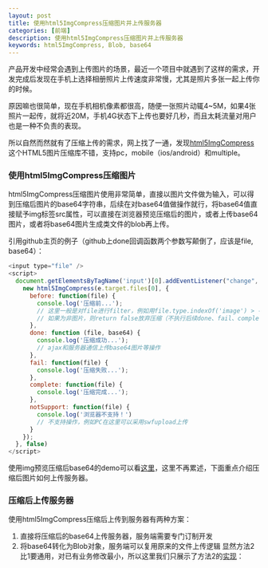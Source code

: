 ```yaml
---
layout: post
title: 使用html5ImgCompress压缩图片并上传服务器
categories: [前端]
description: 使用html5ImgCompress压缩图片并上传服务器
keywords: html5ImgCompress, Blob, base64
---
```

产品开发中经常会遇到上传图片的场景，最近一个项目中就遇到了这样的需求，开发完成后发现在手机上选择相册照片上传速度非常慢，尤其是照片多张一起上传你的时候。

原因嘛也很简单，现在手机相机像素都很高，随便一张照片动辄4~5M，如果4张照片一起传，就将近20M，手机4G状态下上传也要好几秒，而且太耗流量对用户也是一种不负责的表现。

所以自然而然就有了压缩上传的需求，网上找了一通，发现[html5ImgCompress](https://github.com/mhbseal/html5ImgCompress)这个HTML5图片压缩库不错，支持pc，mobile（ios/android）和multiple。
### 使用html5ImgCompress压缩图片
html5ImgCompress压缩图片使用非常简单，直接以图片文件做为输入，可以得到压缩后图片的base64字符串，后续在对base64值做操作就行，将base64值直接赋予img标签src属性，可以直接在浏览器预览压缩后的图片，或者上传base64图片，或者将base64图片生成类文件的blob再上传。

引用github主页的例子（github上done回调函数两个参数写颠倒了，应该是file, base64）：
```javascript
<input type="file" />
<script>
  document.getElementsByTagName('input')[0].addEventListener("change", function(e) {
    new html5ImgCompress(e.target.files[0], {
      before: function(file) {
        console.log('压缩前...');
        // 这里一般是对file进行filter，例如用file.type.indexOf('image') > -1来检验是否是图片
        // 如果为非图片，则return false放弃压缩（不执行后续done、fail、complete），并相应提示
      },
      done: function (file, base64) {
        console.log('压缩成功...');
        // ajax和服务器通信上传base64图片等操作
      },
      fail: function(file) {
        console.log('压缩失败...');
      },
      complete: function(file) {
        console.log('压缩完成...');
      },
      notSupport: function(file) {
        console.log('浏览器不支持！')
        // 不支持操作，例如PC在这里可以采用swfupload上传
      }
    });
  }, false)
</script>
```
使用img预览压缩后base64的demo可以看[这里](http://mhbseal.com/demo/html5/html5ImgCompress/demo/index.html)，这里不再累述，下面重点介绍压缩后图片如何上传服务器。
### 压缩后上传服务器
使用html5ImgCompress压缩后上传到服务器有两种方案： 
1. 直接将压缩后的base64上传服务器，服务端需要专门订制开发
2. 将base64转化为Blob对象，服务端可以复用原来的文件上传逻辑
显然方法2比1要通用，对已有业务修改最小，所以这里我们只展示了方法2的[实现](https://jsfiddle.net/gitfree/tgh5gwjm/)：

<script async src="//jsfiddle.net/gitfree/tgh5gwjm/embed/js,html,result/"></script>
